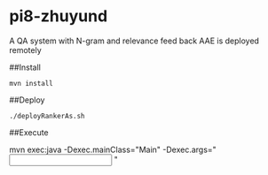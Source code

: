# pi8-zhuyund
A QA system with N-gram and relevance feed back
AAE is deployed remotely

##Install

```{r, engine='bash', count_lines}
mvn install
```

##Deploy

```{r, engine='bash', count_lines}
./deployRankerAs.sh
```

##Execute

mvn exec:java -Dexec.mainClass="Main" -Dexec.args="<input directory> <output directory>"
